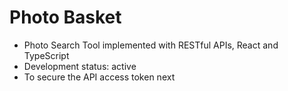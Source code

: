 # Photo Basket
- Photo Search Tool implemented with RESTful APIs, React and TypeScript
- Development status: active
- To secure the API access token next
